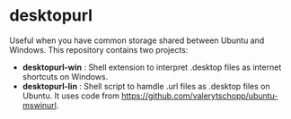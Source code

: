 desktopurl
==========
Useful when you have common storage shared between Ubuntu and Windows.
This repository contains two projects:
- **desktopurl-win** : Shell extension to interpret .desktop files as internet shortcuts on Windows.
- **desktopurl-lin** : Shell script to hamdle .url files as .desktop files on Ubuntu. It uses code from https://github.com/valerytschopp/ubuntu-mswinurl.




